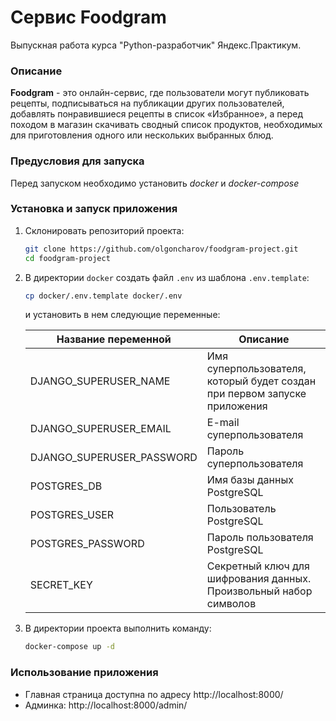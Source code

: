 # Сервис Foodgram
Выпускная работа курса "Python-разработчик" Яндекс.Практикум.

### Описание
**Foodgram** - это онлайн-сервис, где пользователи могут публиковать рецепты, подписываться на публикации других пользователей, добавлять понравившиеся рецепты в список «Избранное», а перед походом в магазин скачивать сводный список продуктов, необходимых для приготовления одного или нескольких выбранных блюд.


### Предусловия для запуска
Перед запуском необходимо установить *docker* и *docker-compose*


### Установка и запуск приложения
1. Склонировать репозиторий проекта:

    ```bash
   git clone https://github.com/olgoncharov/foodgram-project.git
   cd foodgram-project
    ```

2. В директории `docker` создать файл `.env` из шаблона `.env.template`:

    ```bash
    cp docker/.env.template docker/.env
    ```

   и установить в нем следующие переменные:
   
   |  Название переменной            | Описание  |
   |---------------------------------|-----------|
   | DJANGO_SUPERUSER_NAME          | Имя суперпользователя, который будет создан при первом запуске приложения |
   | DJANGO_SUPERUSER_EMAIL          | E-mail суперпользователя |
   | DJANGO_SUPERUSER_PASSWORD          | Пароль суперпользователя |
   | POSTGRES_DB          | Имя базы данных PostgreSQL  |
   | POSTGRES_USER          | Пользователь PostgreSQL |
   | POSTGRES_PASSWORD          | Пароль пользователя PostgreSQL |
   | SECRET_KEY          | Секретный ключ для шифрования данных. Произвольный набор символов |

3. В директории проекта выполнить команду:
    ```bash
    docker-compose up -d
    ```
   
 ### Использование приложения
  * Главная страница доступна по адресу http://localhost:8000/
  * Админка: http://localhost:8000/admin/